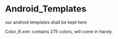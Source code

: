# Android_Templates

our android templates shall be kept here

Color_R.xml: contains 275 colors, will come in handy.
